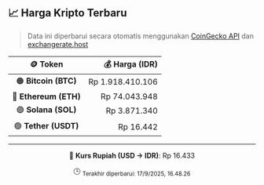 

<!-- HARGA_KRIPTO -->
## 📈 Harga Kripto Terbaru

> Data ini diperbarui secara otomatis menggunakan [CoinGecko API](https://www.coingecko.com/) dan [exchangerate.host](https://exchangerate.host/)

<div align="center">

| 🪙 Token | 💰 Harga (IDR) |
|:------:|---------------:|
| 🟠 **Bitcoin (BTC)**   | Rp 1.918.410.106 |
| 🔵 **Ethereum (ETH)**  | Rp 74.043.948 |
| 🟣 **Solana (SOL)**    | Rp 3.871.340 |
| 🟢 **Tether (USDT)**   | Rp 16.442 |

---

💱 **Kurs Rupiah (USD → IDR)**: Rp 16.433

🕒 <sub>Terakhir diperbarui: 17/9/2025, 16.48.26</sub>

</div>
<!-- /HARGA_KRIPTO -->